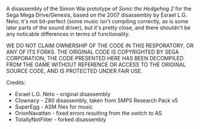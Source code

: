 A disassembly of the Simon Wai prototype of _Sonic the Hedgehog 2_ for the Sega Mega Drive/Genesis, based on the 2007 disassembly by Esrael L.G. Neto; it's not bit-perfect (some music isn't compiling correctly, as is some later parts of the sound driver), but it's pretty close, and there shouldn't be any noticable differences in terms of functionality.

WE DO NOT CLAIM OWNERSHIP OF THE CODE IN THIS RESPORATORY, OR ANY OF ITS FORKS. THE ORIGINAL CODE IS COPYRIGHTED BY SEGA CORPORATION; THE CODE PRESENTED HERE HAS BEEN DECOMPILED FROM THE GAME WITHOUT REFERENCE OR ACCESS TO THE ORIGINAL SOURCE CODE, AND IS PROTECTED UNDER FAIR USE.

Credits:
* Esrael L.G. Neto - original disassembly
* Clownacy - Z80 disassembly, taken from SMPS Research Pack v5
* SuperEgg - ASM files for music
* OrionNavattan - fixed errors resulting from the switch to AS
* TotallyNotFilter - forked disassembly
